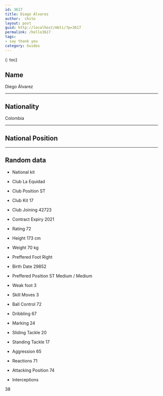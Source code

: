 ```yaml
---
id: 3617
title: Diego Álvarez
author:  chito 
layout: post
guid: http://localhost/mbti/?p=3617
permalink: /hello3617
tags:
- say thank you
category: Guides
---
```



{: toc}


## Name  
Diego Álvarez 

* * *

## Nationality  
Colombia 

* * *

## National Position 

* * *

## Random data 

  * National kit 
  * Club 
La Equidad 

  * Club Position 
ST 

  * Club Kit 
17 

  * Club Joining 
42723 

  * Contract Expiry 
2021 

  * Rating 
72 

  * Height 
173 cm 

  * Weight 
70 kg 

  * Preffered Foot 
Right 

  * Birth Date 
29852 

  * Preffered Position 
ST Medium / Medium 

  * Weak foot 
3 

  * Skill Moves 
3 

  * Ball Control 
72 

  * Dribbling 
67 

  * Marking 
24 

  * Sliding Tackle 
20 

  * Standing Tackle 
17 

  * Aggression 
65 

  * Reactions 
71 

  * Attacking Position 
74 

  * Interceptions 

38</ul>